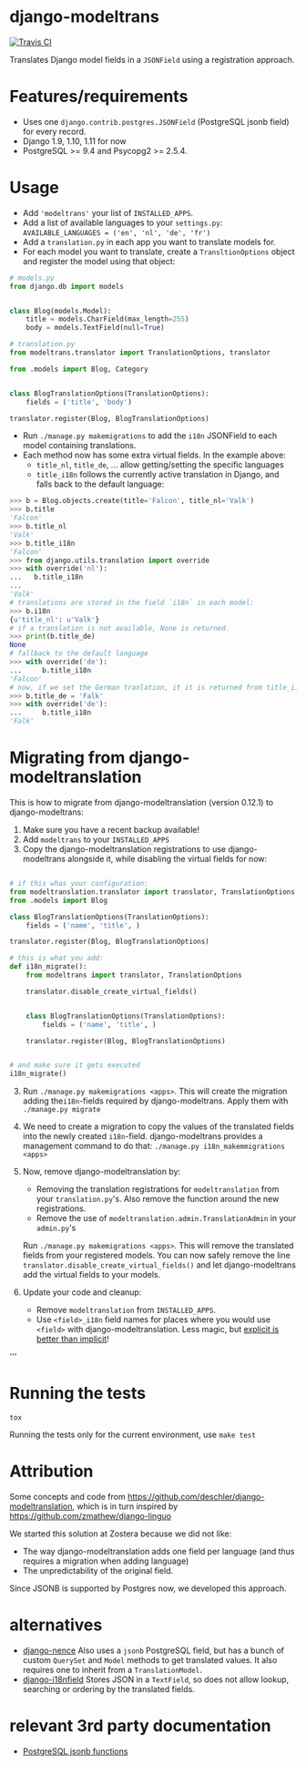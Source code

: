 # django-modeltrans

[![Travis CI](https://travis-ci.org/zostera/django-modeltrans.svg?branch=master)](https://travis-ci.org/zostera/django-modeltrans)

Translates Django model fields in a `JSONField` using a registration approach.

# Features/requirements

- Uses one `django.contrib.postgres.JSONField` (PostgreSQL jsonb field) for every record.
- Django 1.9, 1.10, 1.11 for now
- PostgreSQL >= 9.4 and Psycopg2 >= 2.5.4.

# Usage

 - Add `'modeltrans'` your list of `INSTALLED_APPS`.
 - Add a list of available languages to your `settings.py`:
   `AVAILABLE_LANGUAGES = ('en', 'nl', 'de', 'fr')`
 - Add a `translation.py` in each app you want to translate models for.
 - For each model you want to translate, create a `TransltionOptions` object and register the model using that object:
```python
# models.py
from django.db import models


class Blog(models.Model):
    title = models.CharField(max_length=255)
    body = models.TextField(null=True)

# translation.py
from modeltrans.translator import TranslationOptions, translator

from .models import Blog, Category


class BlogTranslationOptions(TranslationOptions):
    fields = ('title', 'body')

translator.register(Blog, BlogTranslationOptions)
```
 - Run `./manage.py makemigrations` to add the `i18n` JSONField to each model containing
   translations.
 - Each method now has some extra virtual fields. In the example above:
   - `title_nl`, `title_de`, ... allow getting/setting the specific languages
   - `title_i18n` follows the currently active translation in Django, and falls
     back to the default language:

```python
>>> b = Blog.objects.create(title='Falcon', title_nl='Valk')
>>> b.title
'Falcon'
>>> b.title_nl
'Valk'
>>> b.title_i18n
'Falcon'
>>> from django.utils.translation import override
>>> with override('nl'):
...   b.title_i18n
...
'Valk'
# translations are stored in the field `i18n` in each model:
>>> b.i18n
{u'title_nl': u'Valk'}
# if a translation is not available, None is returned.
>>> print(b.title_de)
None
# fallback to the default language
>>> with override('de'):
...     b.title_i18n
'Falcon'
# now, if we set the German tranlation, it it is returned from title_i18n:
>>> b.title_de = 'Falk'
>>> with override('de'):
...     b.title_i18n
'Falk'
```

# Migrating from django-modeltranslation

This is how to migrate from django-modeltranslation (version 0.12.1) to
django-modeltrans:

1. Make sure you have a recent backup available!
2. Add `modeltrans` to your `INSTALLED_APPS`
3. Copy the django-modeltranslation registrations to use django-modeltrans
   alongside it, while disabling the virtual fields for now:
```python

# if this whas your configuration:
from modeltranslation.translator import translator, TranslationOptions
from .models import Blog

class BlogTranslationOptions(TranslationOptions):
    fields = ('name', 'title', )

translator.register(Blog, BlogTranslationOptions)

# this is what you add:
def i18n_migrate():
    from modeltrans import translator, TranslationOptions

    translator.disable_create_virtual_fields()


    class BlogTranslationOptions(TranslationOptions):
        fields = ('name', 'title', )

    translator.register(Blog, BlogTranslationOptions)


# and make sure it gets executed
i18n_migrate()
```
3. Run `./manage.py makemigrations <apps>`. This will create the
   migration adding the`i18n`-fields required by django-modeltrans. Apply
   them with `./manage.py migrate`
4. We need to create a migration to copy the values of the translated
   fields into the newly created `i18n`-field. django-modeltrans provides
   a management command to do that:
     `./manage.py i18n_makemmigrations <apps>`
5. Now, remove django-modeltranslation by:
    - Removing the translation registrations for `modeltranslation` from your
      `translation.py`'s. Also remove the function around the new registrations.
    - Remove the use of `modeltranslation.admin.TranslationAdmin` in your `admin.py`'s

   Run `./manage.py makemigrations <apps>`. This will remove the translated
   fields from your registered models. You can now safely remove the line
   `translator.disable_create_virtual_fields()` and let django-modeltrans add
   the virtual fields to your models.
5. Update your code and cleanup:
    - Remove `modeltranslation` from `INSTALLED_APPS`.
    - Use `<field>_i18n` field names for places where you would use `<field>`
      with django-modeltranslation. Less magic, but
      [explicit is better than implicit](https://www.python.org/dev/peps/pep-0020/)!

'''
# Running the tests

`tox`

Running the tests only for the current environment, use `make test`


# Attribution
Some concepts and code from https://github.com/deschler/django-modeltranslation,
which is in turn inspired by https://github.com/zmathew/django-linguo

We started this solution at Zostera because we did not like:
- The way django-modeltranslation adds one field per language (and thus requires a migration
when adding language)
- The unpredictability of the original field.

Since JSONB is supported by Postgres now, we developed this approach.

# alternatives
- [django-nence](https://github.com/tatterdemalion/django-nece/)
  Also uses a `jsonb` PostgreSQL field, but has a bunch of custom `QuerySet` and `Model` methods to get translated values. It also requires one to inherit from a `TranslationModel`.
- [django-i18nfield](https://github.com/raphaelm/django-i18nfield)
  Stores JSON in a `TextField`, so does not allow lookup, searching or ordering by the translated fields.

# relevant 3rd party documentation
- [PostgreSQL jsonb functions](https://www.postgresql.org/docs/9.5/static/functions-json.html)

